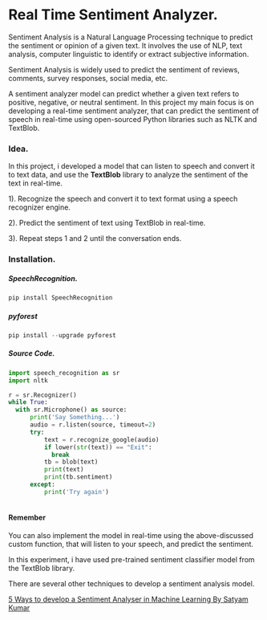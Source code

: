 #  **Real Time Sentiment Analyzer.**

Sentiment Analysis is a Natural Language Processing technique to predict the sentiment or opinion of a given text.
It involves the use of NLP, text analysis, computer linguistic to identify or extract subjective information. 


Sentiment Analysis is widely used to predict the sentiment of reviews, comments, survey responses, social media, etc.


A sentiment analyzer model can predict whether a given text refers to positive, negative, or neutral sentiment.
In this project my main focus is on developing a real-time sentiment analyzer, that can predict the sentiment of speech in real-time using open-sourced Python libraries such as NLTK and TextBlob.



### **Idea.**
In this project,  i developed a model that can listen to speech and convert it to text data, and use the **TextBlob** library to analyze the sentiment of the text in real-time.


1). Recognize the speech and convert it to text format using a speech recognizer engine.


2). Predict the sentiment of text using TextBlob in real-time.


3). Repeat steps 1 and 2 until the conversation ends. 

 
 ### **Installation.** 
 
 
 ##### **SpeechRecognition.**
 
 ~~~python
 pip install SpeechRecognition 
 ~~~ 
 
 ##### **pyforest**
 
 
 ~~~python
 pip install --upgrade pyforest
 ~~~
  
  
##### **Source Code.**  

~~~python 
import speech_recognition as sr
import nltk

r = sr.Recognizer()
while True:
  with sr.Microphone() as source:
      print('Say Something...')
      audio = r.listen(source, timeout=2)
      try:
          text = r.recognize_google(audio)
          if lower(str(text)) == "Exit":
            break
          tb = blob(text)
          print(text)
          print(tb.sentiment)
      except:
          print('Try again')
          
~~~
 
 

#### **Remember**

You can also implement the model in real-time using the above-discussed custom function, that will listen to your speech, and predict the sentiment.

In this experiment, i have used pre-trained sentiment classifier model from the TextBlob library. 

There are several other techniques to develop a sentiment analysis model.

[5 Ways to develop a Sentiment Analyser in Machine Learning By Satyam Kumar](https://towardsdatascience.com/5-ways-to-develop-a-sentiment-analyser-in-machine-learning-e8352872118)
